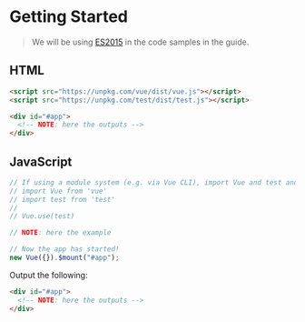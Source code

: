 # Getting Started

> We will be using [ES2015](https://github.com/lukehoban/es6features) in the code samples in the guide.

## HTML

```html
<script src="https://unpkg.com/vue/dist/vue.js"></script>
<script src="https://unpkg.com/test/dist/test.js"></script>

<div id="#app">
  <!-- NOTE: here the outputs -->
</div>
```

## JavaScript

```javascript
// If using a module system (e.g. via Vue CLI), import Vue and test and then call Vue.use(test).
// import Vue from 'vue'
// import test from 'test'
//
// Vue.use(test)

// NOTE: here the example

// Now the app has started!
new Vue({}).$mount("#app");
```

Output the following:

```html
<div id="#app">
  <!-- NOTE: here the outputs -->
</div>
```
